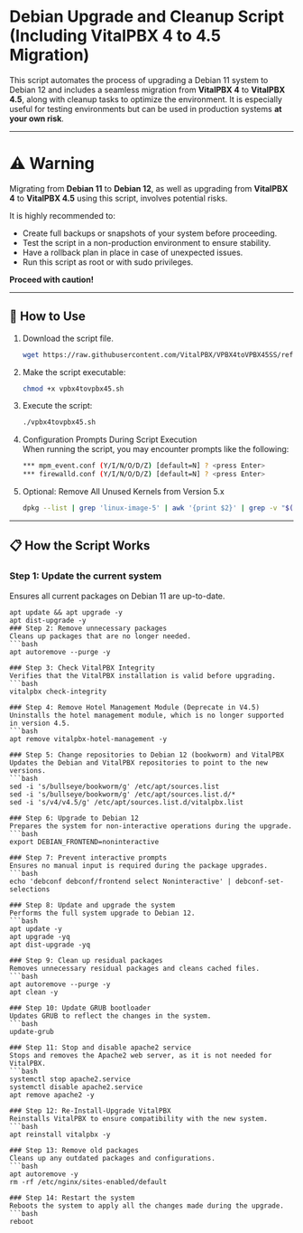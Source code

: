 # Debian Upgrade and Cleanup Script (Including VitalPBX 4 to 4.5 Migration)

This script automates the process of upgrading a Debian 11 system to Debian 12 and includes a seamless migration from **VitalPBX 4** to **VitalPBX 4.5**, along with cleanup tasks to optimize the environment. It is especially useful for testing environments but can be used in production systems **at your own risk**.

---

# ⚠️ Warning

Migrating from **Debian 11** to **Debian 12**, as well as upgrading from **VitalPBX 4** to **VitalPBX 4.5** using this script, involves potential risks. 

It is highly recommended to:

- Create full backups or snapshots of your system before proceeding.
- Test the script in a non-production environment to ensure stability.
- Have a rollback plan in place in case of unexpected issues.
- Run this script as root or with sudo privileges.

**Proceed with caution!**

---
## 🚀 How to Use

1. Download the script file.
   ```bash
   wget https://raw.githubusercontent.com/VitalPBX/VPBX4toVPBX45SS/refs/heads/main/vpbx4tovpbx45.sh
2. Make the script executable:
   ```bash
   chmod +x vpbx4tovpbx45.sh
3. Execute the script:
   ```bash
   ./vpbx4tovpbx45.sh
4. Configuration Prompts During Script Execution<br>
When running the script, you may encounter prompts like the following:
   ```bash
   *** mpm_event.conf (Y/I/N/O/D/Z) [default=N] ? <press Enter>
   *** firewalld.conf (Y/I/N/O/D/Z) [default=N] ? <press Enter>

5. Optional: Remove All Unused Kernels from Version 5.x
   ```bash
   dpkg --list | grep 'linux-image-5' | awk '{print $2}' | grep -v "$(uname -r)" | xargs sudo apt remove -y

---
## 📋 How the Script Works

### Step 1: Update the current system
Ensures all current packages on Debian 11 are up-to-date.
   ```
   apt update && apt upgrade -y
   apt dist-upgrade -y
### Step 2: Remove unnecessary packages
Cleans up packages that are no longer needed.
   ```bash
   apt autoremove --purge -y

### Step 3: Check VitalPBX Integrity
Verifies that the VitalPBX installation is valid before upgrading.
   ```bash
   vitalpbx check-integrity

### Step 4: Remove Hotel Management Module (Deprecate in V4.5)
Uninstalls the hotel management module, which is no longer supported in version 4.5.
   ```bash
   apt remove vitalpbx-hotel-management -y

### Step 5: Change repositories to Debian 12 (bookworm) and VitalPBX
Updates the Debian and VitalPBX repositories to point to the new versions.
   ```bash
   sed -i 's/bullseye/bookworm/g' /etc/apt/sources.list
   sed -i 's/bullseye/bookworm/g' /etc/apt/sources.list.d/*
   sed -i 's/v4/v4.5/g' /etc/apt/sources.list.d/vitalpbx.list

### Step 6: Upgrade to Debian 12
Prepares the system for non-interactive operations during the upgrade.
   ```bash
   export DEBIAN_FRONTEND=noninteractive

### Step 7: Prevent interactive prompts
Ensures no manual input is required during the package upgrades.
   ```bash
   echo 'debconf debconf/frontend select Noninteractive' | debconf-set-selections

### Step 8: Update and upgrade the system
Performs the full system upgrade to Debian 12.
   ```bash
   apt update -y
   apt upgrade -yq
   apt dist-upgrade -yq

### Step 9: Clean up residual packages
Removes unnecessary residual packages and cleans cached files.
   ```bash
   apt autoremove --purge -y
   apt clean -y

### Step 10: Update GRUB bootloader
Updates GRUB to reflect the changes in the system.
   ```bash
   update-grub

### Step 11: Stop and disable apache2 service
Stops and removes the Apache2 web server, as it is not needed for VitalPBX.
   ```bash
   systemctl stop apache2.service
   systemctl disable apache2.service
   apt remove apache2 -y

### Step 12: Re-Install-Upgrade VitalPBX
Reinstalls VitalPBX to ensure compatibility with the new system.
   ```bash
   apt reinstall vitalpbx -y

### Step 13: Remove old packages
Cleans up any outdated packages and configurations.
   ```bash
   apt autoremove -y
   rm -rf /etc/nginx/sites-enabled/default

### Step 14: Restart the system
Reboots the system to apply all the changes made during the upgrade.
   ```bash
   reboot
